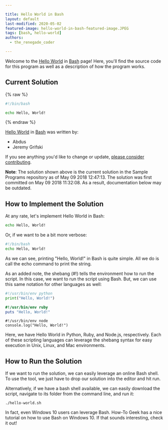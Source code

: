 ```yaml
---

title: Hello World in Bash
layout: default
last-modified: 2020-05-02
featured-image: hello-world-in-bash-featured-image.JPEG
tags: [bash, hello-world]
authors:
  - the_renegade_coder

---
```


Welcome to the [Hello World](https://sampleprograms.io/projects/hello-world) in [Bash](https://sampleprograms.io/languages/bash) page! Here, you'll find the source code for this program as well as a description of how the program works.

## Current Solution

{% raw %}

```bash
#!/bin/bash

echo Hello, World!
```

{% endraw %}

[Hello World](https://sampleprograms.io/projects/hello-world) in [Bash](https://sampleprograms.io/languages/bash) was written by:

- Abdus
- Jeremy Grifski

If you see anything you'd like to change or update, [please consider contributing](https://github.com/TheRenegadeCoder/sample-programs).

**Note**: The solution shown above is the current solution in the Sample Programs repository as of May 09 2018 12:47:13. The solution was first committed on May 09 2018 11:32:08. As a result, documentation below may be outdated.

## How to Implement the Solution

At any rate, let's implement Hello World in Bash:

```bash
echo Hello, World!
```

Or, if we want to be a bit more verbose:

```bash
#!/bin/bash
echo Hello, World!
```

As we can see, printing "Hello, World!" in Bash is quite simple. All we do is call the 
echo command to print the string.

As an added note, the shebang (#!) tells the environment how to run the script. 
In this case, we want to run the script using Bash. But, we can use this same 
notation for other languages as well:

```python
#!/usr/bin/env python
print("Hello, World!")
```

```ruby
#!/usr/bin/env ruby
puts "Hello, World!"
```

```node
#!/usr/bin/env node
console.log("Hello, World!")
```

Here, we have Hello World in Python, Ruby, and Node.js, respectively. Each of these 
scripting languages can leverage the shebang syntax for easy execution in Unix, Linux, 
and Mac environments.


## How to Run the Solution

If we want to run the solution, we can easily leverage an online Bash shell. To use 
the tool, we just have to drop our solution into the editor and hit run.

Alternatively, if we have a bash shell available, we can easily download the script, 
navigate to its folder from the command line, and run it:

```console
./hello-world.sh
```

In fact, even Windows 10 users can leverage Bash. How-To Geek has a nice tutorial 
on how to use Bash on Windows 10. If that sounds interesting, check it out!
